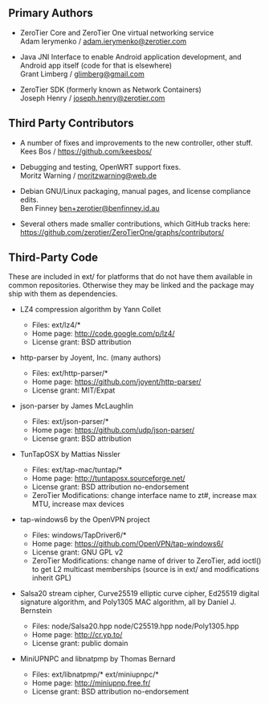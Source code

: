## Primary Authors

 * ZeroTier Core and ZeroTier One virtual networking service<br>
   Adam Ierymenko / adam.ierymenko@zerotier.com

 * Java JNI Interface to enable Android application development, and Android app itself (code for that is elsewhere)<br>
   Grant Limberg / glimberg@gmail.com

 * ZeroTier SDK (formerly known as Network Containers)<br>
   Joseph Henry / joseph.henry@zerotier.com

## Third Party Contributors

 * A number of fixes and improvements to the new controller, other stuff.<br>
   Kees Bos / https://github.com/keesbos/

 * Debugging and testing, OpenWRT support fixes.<br>
   Moritz Warning / moritzwarning@web.de

 * Debian GNU/Linux packaging, manual pages, and license compliance edits.<br>
   Ben Finney <ben+zerotier@benfinney.id.au>

 * Several others made smaller contributions, which GitHub tracks here:<br>
   https://github.com/zerotier/ZeroTierOne/graphs/contributors/

## Third-Party Code

These are included in ext/ for platforms that do not have them available in common repositories. Otherwise they may be linked and the package may ship with them as dependencies.

 * LZ4 compression algorithm by Yann Collet

   * Files: ext/lz4/*
   * Home page: http://code.google.com/p/lz4/
   * License grant: BSD attribution

 * http-parser by Joyent, Inc. (many authors)

   * Files: ext/http-parser/*
   * Home page: https://github.com/joyent/http-parser/
   * License grant: MIT/Expat

 * json-parser by James McLaughlin

   * Files: ext/json-parser/*
   * Home page: https://github.com/udp/json-parser/
   * License grant: BSD attribution

 * TunTapOSX by Mattias Nissler

   * Files: ext/tap-mac/tuntap/*
   * Home page: http://tuntaposx.sourceforge.net/
   * License grant: BSD attribution no-endorsement
   * ZeroTier Modifications: change interface name to zt#, increase max MTU, increase max devices

 * tap-windows6 by the OpenVPN project

   * Files: windows/TapDriver6/*
   * Home page:
       https://github.com/OpenVPN/tap-windows6/
   * License grant: GNU GPL v2
   * ZeroTier Modifications: change name of driver to ZeroTier, add ioctl() to get L2 multicast memberships (source is in ext/ and modifications inherit GPL)

 * Salsa20 stream cipher, Curve25519 elliptic curve cipher, Ed25519
   digital signature algorithm, and Poly1305 MAC algorithm, all by
   Daniel J. Bernstein

   * Files:
       node/Salsa20.hpp
       node/C25519.hpp
       node/Poly1305.hpp
   * Home page: http://cr.yp.to/
   * License grant: public domain

 * MiniUPNPC and libnatpmp by Thomas Bernard

   * Files:
       ext/libnatpmp/*
       ext/miniupnpc/*
   * Home page: http://miniupnp.free.fr/
   * License grant: BSD attribution no-endorsement
